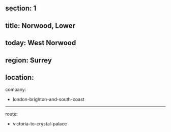 section: 1
----
title: Norwood, Lower
----
today: West Norwood
----
region: Surrey
----
location:
----
company:
- london-brighton-and-south-coast
----
route:
- victoria-to-crystal-palace
